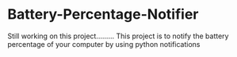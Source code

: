 # Battery-Percentage-Notifier
Still working on this project.........
This project is to notify the battery percentage of your computer by using python notifications
